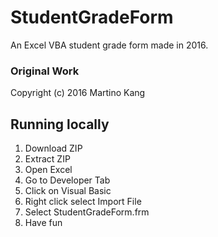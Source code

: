 # StudentGradeForm
An Excel VBA student grade form made in 2016.

### Original Work

Copyright (c) 2016 Martino Kang

## Running locally

1. Download ZIP
2. Extract ZIP
3. Open Excel
4. Go to Developer Tab
5. Click on Visual Basic
6. Right click select Import File
7. Select StudentGradeForm.frm
8. Have fun
